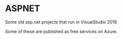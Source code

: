 # ASPNET
Some old asp.net projects that run in VisualStudio 2019

Some of these are published as free services on Azure.


